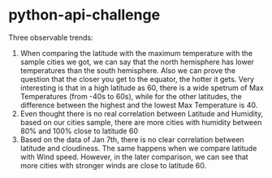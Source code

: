 # python-api-challenge

Three observable trends:
1. When comparing the latitude with the maximum temperature with the sample cities we got, we can say that the north hemisphere has lower temperatures than the south hemisphere. Also we can prove the question that the closer you get to the equator, the hotter it gets.
Very interesting is that in a high latitude as 60, there is a wide spetrum of Max Temperatures (from -40s to 60s), while for the other latitudes, the difference between the highest and the lowest Max Temperature is 40.
2. Even thought there is no real correlation between Latitude and Humidity, based on our cities sample, there are more cities with humidity between 80% and 100% close to latitude 60
3. Based on the data of Jan 7th, there is no clear correlation between latitude and cloudiness. The same happens when we compare latitude with Wind speed. However, in the later comparison, we can see that more cities with stronger winds are close to latitude 60.